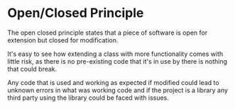 # Open/Closed Principle

The open closed principle states that a piece of software is open for extension but closed for modification.

It's easy to see how extending a class with more functionality comes with little risk, as there is no pre-existing code that it's in use by there is nothing that could break.

Any code that is used and working as expected if modified could lead to unknown errors in what was working code and if the project is a library any third party using the library could be faced with issues.
